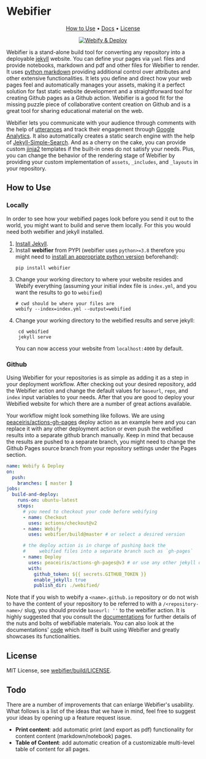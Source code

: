 # Webifier

<p align="center">
  <a href="#how-to-use">How to Use</a> •
  <a href="https://webifier.github.io/">Docs</a> •
  <a href="#license">License</a>
</p>

<p align="center" markdown="1">
    <a href="https://github.com/webifier/build/actions/workflows/python-publish.yml" >
        <img src="https://github.com/webifier/build/actions/workflows/python-publish.yml/badge.svg" alt="Webify & Deploy">
    </a>
</p>

Webifier is a stand-alone build tool for converting any repository into a deployable [jekyll](https://jekyllrb.com/)
website. You can define your pages via `yaml` files and provide notebooks, markdown and pdf and other files for Webifier
to render. It uses [python markdown](https://python-markdown.github.io/)
providing additional control over attributes and other extensive functionalities. It lets you define and direct how your
web pages feel and automatically manages your assets, making it a perfect solution for fast static website development
and a straightforward tool for creating Github pages as a Github action. Webifier is a good fit for the missing puzzle
piece of collaborative content creation on Github and is a great tool for sharing educational material on the web.

Webifier lets you communicate with your audience through comments with the help of [utterances](https://utteranc.es/)
and track their engagement through [Google Analytics](https://analytics.google.com/). It also automatically creates a
static search engine with the help of [Jekyll-Simple-Search](https://github.com/christian-fei/Simple-Jekyll-Search). And 
as a cherry on the cake, you can provide custom [jinja2](https://jinja.palletsprojects.com/en/3.0.x/) templates if 
the built-in ones do not satisfy your needs. Plus, you can change the behavior of the rendering stage of Webifier by 
providing your custom implementation of  `assets`, `_includes`, and `_layouts` in your repository.

## How to Use

### Locally

In order to see how your webified pages look before you send it out to the world, you might want to build and serve them
locally. For this you would need both webifier and jekyll installed.

1. [Install Jekyll](https://jekyllrb.com/docs/installation/).
2. Install **webifier** from PYPI (webifier uses `python>=3.8` therefore you might need
   to [install an appropriate python version](https://www.python.org/downloads/) beforehand):
   ```shell
   pip install webifier
   ```
3. Change your working directory to where your website resides and Webify everything (assuming your initial index file
   is `index.yml`, and you want the results to go to `webified`)
   ```shell
   # cwd should be where your files are
   webify --index=index.yml --output=webified
   ```
4. Change your working directory to the webified results and serve jekyll:
   ```shell
    cd webified
    jekyll serve
    ```
   You can now access your website from `localhost:4000` by default.

### Github

Using Webifier for your repositories is as simple as adding it as a step in your deployment workflow. After checking out
your desired repository, add the Webifier action and change the default values for `baseurl`, `repo`, and `index` input
variables to your needs. After that you are good to deploy your Webified website for which there are a number of great
actions available.

Your workflow might look something like follows. We are using
[peaceiris/actions-gh-pages](https://github.com/peaceiris/actions-gh-pages) deploy action as an example here and you can
replace it with any other deployment action or even push the webified results into a separate github branch manually.
Keep in mind that because the results are pushed to a separate branch, you might need to change the Github Pages source
branch from your repository settings under the Pages section.

```yaml
name: Webify & Deploy
on:
  push:
    branches: [ master ]
jobs:
  build-and-deploy:
    runs-on: ubuntu-latest
    steps:
      # you need to checkout your code before webifying
      - name: Checkout
        uses: actions/checkout@v2
      - name: Webify
        uses: webifier/build@master # or select a desired version

      # the deploy action is in charge of pushing back the 
      #     webified files into a separate branch such as `gh-pages`
      - name: Deploy
        uses: peaceiris/actions-gh-pages@v3 # or use any other jekyll deploy action
        with:
          github_token: ${{ secrets.GITHUB_TOKEN }}
          enable_jekyll: true
          publish_dir: ./webified/
```

Note that if you wish to webify a `<name>.github.io` repository or do not wish to have the content of your repository to
be referred to with a `/<repository-name>/` slug, you should provide `baseurl: ''` to the webifier action. It is highly
suggested that you consult the [documentations](https://webifier.github.io/) for further details of the nuts and bolts
of webifiable materials. You can also look at the documentations'
[code](https://github.com/webifier/webifier.github.io) which itself is built using Webifier and greatly showcases its
functionalities.

## License

MIT License, see [webifier/build/LICENSE](https://github.com/webifier/build/blob/master/LICENSE).

## Todo

There are a number of improvements that can enlarge Webifier's usability. What follows is a list of the ideas that we
have in mind, feel free to suggest your ideas by opening up a feature request issue.

* **Print content**: add automatic print (and export as pdf) functionality for content content (markdown/notebook)
  pages.
* **Table of Content**: add automatic creation of a customizable multi-level table of content for all pages.

  
